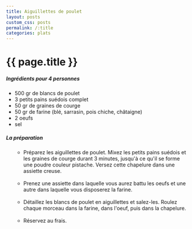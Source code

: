 ```yaml
---
title: Aiguillettes de poulet
layout: posts
custom_css: posts
permalink: /:title
categories: plats
---
```


# {{ page.title }}

##### Ingrédients pour 4 personnes

- 500 gr de blancs de poulet
- 3 petits pains suédois complet
- 50 gr de graines de courge
- 50 gr de farine (blé, sarrasin, pois chiche, châtaigne)
- 2 oeufs
- sel

##### La préparation

<ul id="prepa">

<section id="categories" markdown="1">

- Préparez les aiguillettes de poulet. Mixez les petits pains suédois et les graines de courge durant 3 minutes, jusqu'à ce qu'il se forme une poudre couleur pistache. Versez cette chapelure dans une assiette creuse.<br><br>
- Prenez une assiette dans laquelle vous aurez battu les oeufs et une autre dans laquelle vous disposerez la farine.<br><br>
- Détaillez les blancs de poulet en aiguillettes et salez-les. Roulez chaque morceau dans la farine, dans l'oeuf, puis dans la chapelure.<br><br>
- Réservez au frais.

</section>

</ul>